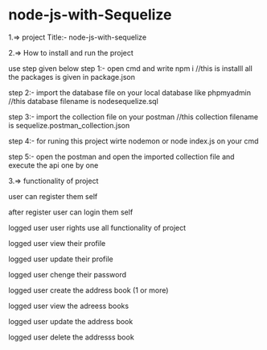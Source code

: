 # node-js-with-Sequelize


1.=> project Title:- node-js-with-sequelize

2.=> How to install and run the project

use step given  below
step 1:- open cmd and write npm i 
//this is installl all the packages is given in package.json

step 2:- import the database file on your local database like phpmyadmin
//this database filename is nodesequelize.sql

step 3:- import the collection file on your postman
//this collection filename is  sequelize.postman_collection.json

step 4:- for runing this project wirte nodemon or node index.js on  your cmd

step 5:- open the postman and open the imported collection file and execute the api one by one


3.=> functionality of project
 
 user can register them self
 
 after register user can login them self
 
 logged user user rights use all functionality of project
 
 logged user view their profile
 
 logged user update their profile
 
 logged user chenge their password
 
 logged user create the address book (1 or more)
 
 logged user view the adreess books
 
 logged user update the address book 
 
 logged user delete the addresss book
 
